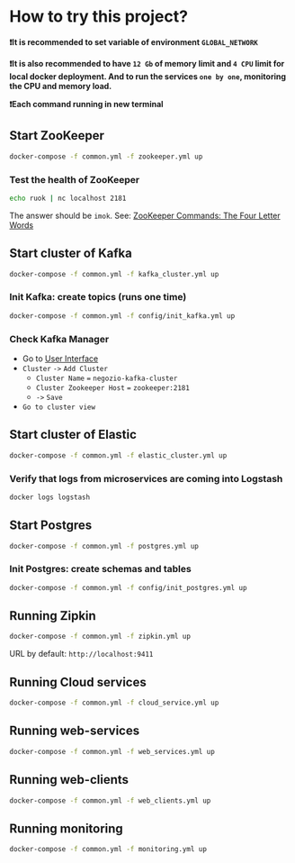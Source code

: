 # How to try this project?

**❗It is recommended to set variable of environment `GLOBAL_NETWORK`**

**❗It is also recommended to have `12 Gb` of memory limit and `4 CPU` limit for local docker deployment. And to run the services `one by one`, monitoring the CPU and memory load.**

**❗Each command running in new terminal**


## Start ZooKeeper
```sh
docker-compose -f common.yml -f zookeeper.yml up
```
### Test the health of ZooKeeper
```sh
echo ruok | nc localhost 2181
```
The answer should be `imok`. See: [ZooKeeper Commands: The Four Letter Words](https://zookeeper.apache.org/doc/r3.1.2/zookeeperAdmin.html#sc_zkCommands)


## Start cluster of Kafka
```sh
docker-compose -f common.yml -f kafka_cluster.yml up
```
### Init Kafka: create topics (runs one time)
```sh
docker-compose -f common.yml -f config/init_kafka.yml up
```
### Check Kafka Manager
- Go to [User Interface](http://localhost:9000/)
- `Cluster` `->` `Add Cluster`
  - `Cluster Name` `=` `negozio-kafka-cluster`
  - `Cluster Zookeeper Host` `=` `zookeeper:2181`
  - `->` `Save`
- `Go to cluster view`


## Start cluster of Elastic
```sh
docker-compose -f common.yml -f elastic_cluster.yml up
```
### Verify that logs from microservices are coming into Logstash
```sh
docker logs logstash
```

## Start Postgres
```sh
docker-compose -f common.yml -f postgres.yml up
```
### Init Postgres: create schemas and tables
```sh
docker-compose -f common.yml -f config/init_postgres.yml up
```

## Running Zipkin
```sh
docker-compose -f common.yml -f zipkin.yml up
```
URL by default: `http://localhost:9411`


## Running Cloud services
```sh
docker-compose -f common.yml -f cloud_service.yml up
```


## Running web-services
```sh
docker-compose -f common.yml -f web_services.yml up
```


## Running web-clients
```sh
docker-compose -f common.yml -f web_clients.yml up
```


## Running monitoring
```sh
docker-compose -f common.yml -f monitoring.yml up
```
